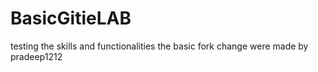 # BasicGitieLAB
testing the skills and functionalities
the basic fork change were made by pradeep1212
